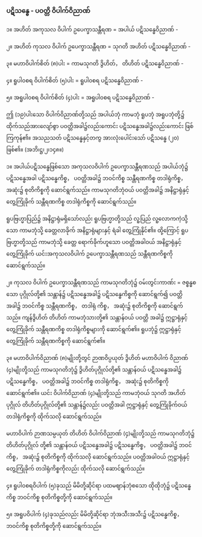 ### ပဋိသန္ဓေ - ပဝတ္တိ ဝိပါက်ဝိညာဏ်

၁။ အဟိတ် အကုသလ ဝိပါက် ဥပေက္ခာသန္တီရဏ = အပါယ် ပဋိသန္ဓေဝိညာဏ် -

၂။ အဟိတ် ကုသလ ဝိပါက် ဥပေက္ခာသန္တီရဏ = သုဂတိ အဟိတ် ပဋိသန္ဓေဝိညာဏ် -

၃။ မဟာဝိပါက်စိတ် (၈)ပါး = ကာမသုဂတိ ဒွိဟိတ်， တိဟိတ် ပဋိသန္ဓေဝိညာဏ် -

၄။ ရူပါ၀စရ ဝိပါက်စိတ် (၅)ပါး = ရူပါ၀စရ ပဋိသန္ဓေဝိညာဏ် -

၅။ အရူပါ၀စရ ဝိပါက်စိတ် (၄)ပါး = အရူပါ၀စရ ပဋိသန္ဓေဝိညာဏ် -

ဤ (၁၉)ပါးသော ဝိပါက်ဝိညာဏ်တို့သည် အပါယ်ဘုံ ကာမဘုံ ရူပဘုံ အရူပဘုံတို့၌ ထိုက်သည်အားလျော်စွာ
ပဝတ္တိအခါ၌လည်းကောင်း ပဋိသန္ဓေအခါ၌လည်းကောင်း ဖြစ်ကြကုန်၏။ အသညသတ် ပဋိသန္ဓေနှင့်တကွ
အားလုံးပေါင်းသော် ပဋိသန္ဓေ (၂၀) ဖြစ်၏။ (အဘိ၊ဋ္ဌ၊၂၊၁၄၈။)

၁။ အပါယ်ပဋိသန္ဓေဖြစ်သော အကုသလဝိပါက် ဥပေက္ခာသန္တီရဏသည် အပါယ်ဘုံ၌ ပဋိသန္ဓေအခါ
ပဋိသန္ဓေကိစ္စ， ပဝတ္တိအခါ၌ ဘဝင်ကိစ္စ သန္တီရဏကိစ္စ တဒါရုံကိစ္စ， အဆုံး၌ စုတိကိစ္စကို ဆောင်ရွက်သည်။
ကာမသုဂတိဘုံဝယ် ပဝတ္တိအခါ၌ အနိဋ္ဌာရုံနှင့် တွေ့ကြုံခိုက် သန္တီရဏကိစ္စ တဒါရုံကိစ္စကို ဆောင်ရွက်သည်။

ရူပဗြဟ္မာပြည်၌ အနိဋ္ဌာရုံမရှိသော်လည်း ရူပဗြဟ္မာတို့သည် လူ့ပြည် လူ့လောကကဲ့သို့သော ကာမဘုံသို့
ခေတ္တလာခိုက် အနိဋ္ဌာရုံများနှင့် ရံခါ တွေ့ကြုံနိုင်၏။ ထို့ကြောင့် ရူပဗြဟ္မာတို့သည် ကာမဘုံသို့ ခေတ္တ
ရောက်ခိုက်ဟူသော ပဝတ္တိအခါဝယ် အနိဋ္ဌာရုံနှင့် တွေ့ကြုံခိုက် ယင်းအကုသလဝိပါက် ဥပေက္ခာသန္တီရဏသည်
သန္တီရဏကိစ္စကို ဆောင်ရွက်သည်။

၂။ ကုသလ ဝိပါက် ဥပေက္ခာသန္တီရဏသည် ကာမသုဂတိဘုံ၌ ဝမ်းတွင်းကာဏ်း = ဇစ္စန္ဓစသော ပုဂ္ဂိုလ်တို့၏
သန္တာန်၌ ပဋိသန္ဓေအခါ၌ ပဋိသန္ဓေကိစ္စကို ဆောင်ရွက်၍ ပဝတ္တိအခါ၌ ဘဝင်ကိစ္စ သန္တီရဏကိစ္စ， တဒါရုံ
ကိစ္စ， အဆုံး၌ စုတိကိစ္စကို ဆောင်ရွက်သည်။ ကျန်ဒွိဟိတ် တိဟိတ် ကာမဘုံသားတို့၏ သန္တာန်ဝယ် ပဝတ္တိ
အခါ၌ ဣဋ္ဌာရုံနှင့် တွေ့ကြုံခိုက် သန္တီရဏကိစ္စ တဒါရုံကိစ္စများကို ဆောင်ရွက်၏။ ရူပဘုံ၌ ဣဋ္ဌာရုံနှင့်
တွေ့ကြုံခိုက် သန္တီရဏကိစ္စကို ဆောင်ရွက်၏။

၃။ မဟာဝိပါက်ဝိညာဏ် (၈)မျိုးတို့တွင် ဉာဏဝိပ္ပယုတ် ဒွိဟိတ် မဟာဝိပါက် ဝိညာဏ် (၄)မျိုးတို့သည်
ကာမသုဂတိဘုံ၌ ဒွိဟိတ်ပုဂ္ဂိုလ်တို့၏ သန္တာန်ဝယ် ပဋိသန္ဓေအခါ၌ ပဋိသန္ဓေကိစ္စ， ပဝတ္တိအခါ၌ ဘဝင်ကိစ္စ
တဒါရုံကိစ္စ， အဆုံး၌ စုတိကိစ္စကို ဆောင်ရွက်၏။ ယင်း ဝိပါက်ဝိညာဏ် (၄)မျိုးတို့သည် ကာမဘုံဝယ် သုဂတိ
အဟိတ်ပုဂ္ဂိုလ် တိဟိတ်ပုဂ္ဂိုလ်တို့၏ သန္တာန်၌လည်း ပဝတ္တိအခါ ဣဋ္ဌာရုံနှင့် တွေ့ကြုံခိုက်ဝယ် တဒါရုံကိစ္စကို
ထိုက်သလို ဆောင်ရွက်သည်။

မဟာဝိပါက် ဉာဏသမ္ပယုတ် တိဟိတ် ဝိပါက်ဝိညာဏ် (၄)မျိုးတို့သည် ကာမသုဂတိဘုံ၌ တိဟိတ်ပုဂ္ဂိုလ်
တို့၏ သန္တာန်ဝယ် ပဋိသန္ဓေအခါ၌ ပဋိသန္ဓေကိစ္စ， ပဝတ္တိအခါ၌ ဘဝင်ကိစ္စ， အဆုံး၌ စုတိကိစ္စကို ထိုက်သလို
ဆောင်ရွက်သည်။ ပဝတ္တိအခါဝယ် ဣဋ္ဌာရုံနှင့် တွေ့ကြုံခိုက် တဒါရုံကိစ္စကိုလည်း ထိုက်သလို ဆောင်ရွက်သည်။

၄။ ရူပါ၀စရဝိပါက် (၅)ခုသည် မိမိတို့ဆိုင်ရာ ပထမဈာန်ဘုံစသော ထိုထိုဘုံ၌ ပဋိသန္ဓေကိစ္စ ဘဝင်ကိစ္စ
စုတိကိစ္စတို့ကို ဆောင်ရွက်သည်။

၅။ အရူပဝိပါက် (၄)ခုသည်လည်း မိမိတို့ဆိုင်ရာ ဘုံအသီးအသီး၌ ပဋိသန္ဓေကိစ္စ， ဘဝင်ကိစ္စ စုတိကိစ္စတို့ကို
ဆောင်ရွက်သည်။

